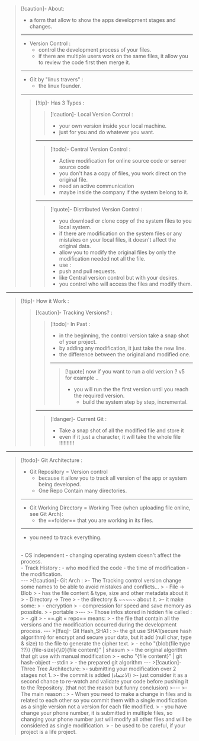 >[!caution]- About:
>- a form that allow to show the apps development stages and changes.
>---
>- Version Control :
>	- control the development process of your files.
>	- if there are multiple users work on the same files, it allow you to review the code first then merge it.
>---
>- Git by "linus travers" :
>	- the linux founder.
>---
>>[!tip]- Has 3 Types :
>>>[!caution]- Local Version Control :
>>>- your own version inside your local machine.
>>>- just for you and do whatever you want.
>>---
>>>[!todo]- Central Version Control :
>>>- Active modification for online source code or server source code
>>>- you don't has a copy of files, you work direct on the original file.
>>>- need an active communication
>>>	- maybe inside the company if the system belong to it.
>>---
>>>[!quote]- Distributed Version Control :
>>>- you download or clone copy of the system files to you local system.
>>>- if there are modification on the system files or any mistakes on your local files, it doesn't affect the original data.
>>>- allow you to modify the original files by only the modification needed not all the file.
>>>- use :
>>>	- push and pull requests.
>>>- like Central version control but with your desires.
>>>	- you control who will access the files and modify them.

---

>[!tip]- How it Work :
>>[!caution]- Tracking Versions? :
>>>[!todo]- In Past :
>>>- in the beginning, the control version take a snap shot of your project.
>>>- by adding any modification, it just take the new line.
>>>	- the difference between the original and modified one.
>>>---
>>>>[!quote] now if you want to run a old version ? v5 for example ..
>>>>- you will run the the first version until you reach the required version.
>>>>	- build the system step by step, incremental.
>>---
>>>[!danger]- Current Git :
>>>- Take a snap shot of all the modified file and store it
>>>	- even if it just a character, it will take the whole file !!!!!!!!!!

---

>[!todo]- Git Architecture :
>- Git Repository = Version control
>	- because it allow you to track all version of the app or system being developed.
>	- One Repo Contain many directories.
>---
>- Git Working Directory = Working Tree (when uploading file online, see Git Arch):
>	- the ==folder== that you are working in its files.
>---
>- you need to track everything. 
><br>
>- OS independent 
>	- changing operating system doesn't affect the process.
><br>
>- Track History :
>	- who modified the code
>	- the time of modification
>	- the modification.
><br>
>---
>>[!caution]- Git Arch :
>>- The Tracking control version change some names to be able to avoid mistakes and conflicts...
>>	- File -> Blob
>>		- has the file content & type, size and other metadata about it
>>	- Directory -> Tree
>>		- the directory & ~~~~~ about it.
>>- it make some:
>>	- encryption
>>	- compression for speed and save memory as possible.
>>	- portable
>>---
>>- Those infos stored in hidden file called :
>>	- .git
>>		- ==.git = repo== means:
>>			- the file that contain all the versions and the modification occurred during the development process.
>---
>>[!faq]- Git Hash_SHA1 :
>>- the git use SHA1(secure hash algorithm) for encrypt and secure your data, but it add (null char, type & size) to the file to generate the cipher text.
>>	- echo "{blob(file type ??)} {file-size}{\\0}{file content}" | shasum
>>		- the original algorithm that git use with manual modification
>>	- echo "{file content}" | git hash-object --stdin
>>		- the prepared git algorithm
>---
>>[!caution]- Three Tree Architecture:
>>- submitting your modification over 2 stages not 1.
>>- the commit is added (الاعتماد) 
>>- just consider it as a second chance to re-watch and validate your code before pushing it to the Repository. (that not the reason but funny conclusion)
>>---
>>- The main reason :
>>	- When you need to make a change in files and is related to each other so you commit them with a single modification as a single version not a version for each file modified.
>>		- you have change your phone number, it is submitted in multiple files, so changing your phone number just will modify all other files and will be considered as single modification.
>>	- be used to be careful, if your project is a life project.






















